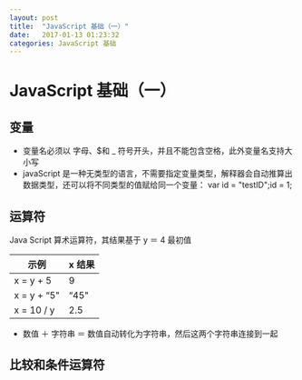 ```yaml
---
layout: post
title:  "JavaScript 基础（一）"
date:   2017-01-13 01:23:32
categories: JavaScript 基础
---
```


# JavaScript 基础（一）

## 变量

* 变量名必须以 字母、$和 _ 符号开头，并且不能包含空格，此外变量名支持大小写
* javaScript 是一种无类型的语言，不需要指定变量类型，解释器会自动推算出数据类型，还可以将不同类型的值赋给同一个变量： var id = "testID";id = 1;

## 运算符

Java Script 算术运算符，其结果基于 y ＝ 4 最初值 

| 示例 | x 结果 |
| --- | --- |
| x = y + 5  | 9 |
| x = y + “5" | “45" |
| x = 10 / y | 2.5 |

* 数值 ＋ 字符串 ＝ 数值自动转化为字符串，然后这两个字符串连接到一起

## 比较和条件运算符




